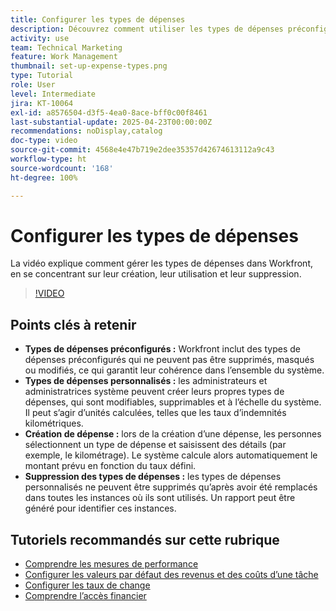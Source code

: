 ```yaml
---
title: Configurer les types de dépenses
description: Découvrez comment utiliser les types de dépenses préconfigurés lors de la saisie des dépenses et comment créer des types de dépenses.
activity: use
team: Technical Marketing
feature: Work Management
thumbnail: set-up-expense-types.png
type: Tutorial
role: User
level: Intermediate
jira: KT-10064
exl-id: a8576504-d3f5-4ea0-8ace-bff0c00f8461
last-substantial-update: 2025-04-23T00:00:00Z
recommendations: noDisplay,catalog
doc-type: video
source-git-commit: 4568e4e47b719e2dee35357d42674613112a9c43
workflow-type: ht
source-wordcount: '168'
ht-degree: 100%

---
```


# Configurer les types de dépenses

La vidéo explique comment gérer les types de dépenses dans Workfront, en se concentrant sur leur création, leur utilisation et leur suppression.


>[!VIDEO](https://video.tv.adobe.com/v/3457702/?quality=12&learn=on&enablevpops)

## Points clés à retenir

* **Types de dépenses préconfigurés :** Workfront inclut des types de dépenses préconfigurés qui ne peuvent pas être supprimés, masqués ou modifiés, ce qui garantit leur cohérence dans l’ensemble du système.
* **Types de dépenses personnalisés :** les administrateurs et administratrices système peuvent créer leurs propres types de dépenses, qui sont modifiables, supprimables et à l’échelle du système. Il peut s’agir d’unités calculées, telles que les taux d’indemnités kilométriques.
* **Création de dépense :** lors de la création d’une dépense, les personnes sélectionnent un type de dépense et saisissent des détails (par exemple, le kilométrage). Le système calcule alors automatiquement le montant prévu en fonction du taux défini.
* **Suppression des types de dépenses :** les types de dépenses personnalisés ne peuvent être supprimés qu’après avoir été remplacés dans toutes les instances où ils sont utilisés. Un rapport peut être généré pour identifier ces instances.

## Tutoriels recommandés sur cette rubrique

* [Comprendre les mesures de performance](/help/manage-work/project-finances/understand-performance-metrics.md)
* [Configurer les valeurs par défaut des revenus et des coûts d’une tâche](/help/manage-work/project-finances/set-up-task-revenue-and-cost-defaults.md)
* [Configurer les taux de change](/help/manage-work/project-finances/set-up-exchange-rates.md)
* [Comprendre l’accès financier](/help/manage-work/project-finances/understand-financial-access.md)
